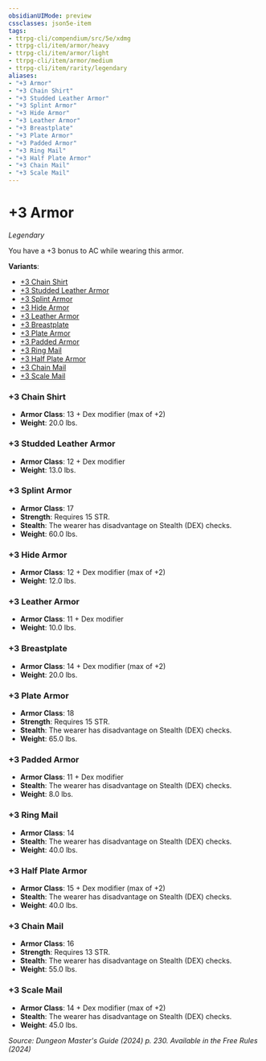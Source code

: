 ```yaml
---
obsidianUIMode: preview
cssclasses: json5e-item
tags:
- ttrpg-cli/compendium/src/5e/xdmg
- ttrpg-cli/item/armor/heavy
- ttrpg-cli/item/armor/light
- ttrpg-cli/item/armor/medium
- ttrpg-cli/item/rarity/legendary
aliases: 
- "+3 Armor"
- "+3 Chain Shirt"
- "+3 Studded Leather Armor"
- "+3 Splint Armor"
- "+3 Hide Armor"
- "+3 Leather Armor"
- "+3 Breastplate"
- "+3 Plate Armor"
- "+3 Padded Armor"
- "+3 Ring Mail"
- "+3 Half Plate Armor"
- "+3 Chain Mail"
- "+3 Scale Mail"
---
```

# +3 Armor
*Legendary*  



You have a +3 bonus to AC while wearing this armor.

**Variants**:
- [+3 Chain Shirt](#+3%20Chain%20Shirt)
- [+3 Studded Leather Armor](#+3%20Studded%20Leather%20Armor)
- [+3 Splint Armor](#+3%20Splint%20Armor)
- [+3 Hide Armor](#+3%20Hide%20Armor)
- [+3 Leather Armor](#+3%20Leather%20Armor)
- [+3 Breastplate](#+3%20Breastplate)
- [+3 Plate Armor](#+3%20Plate%20Armor)
- [+3 Padded Armor](#+3%20Padded%20Armor)
- [+3 Ring Mail](#+3%20Ring%20Mail)
- [+3 Half Plate Armor](#+3%20Half%20Plate%20Armor)
- [+3 Chain Mail](#+3%20Chain%20Mail)
- [+3 Scale Mail](#+3%20Scale%20Mail)

### +3 Chain Shirt

- **Armor Class**: 13 + Dex modifier (max of +2)
- **Weight**: 20.0 lbs.

### +3 Studded Leather Armor

- **Armor Class**: 12 + Dex modifier
- **Weight**: 13.0 lbs.

### +3 Splint Armor

- **Armor Class**: 17
- **Strength**: Requires 15 STR.
- **Stealth**: The wearer has disadvantage on Stealth (DEX) checks.
- **Weight**: 60.0 lbs.

### +3 Hide Armor

- **Armor Class**: 12 + Dex modifier (max of +2)
- **Weight**: 12.0 lbs.

### +3 Leather Armor

- **Armor Class**: 11 + Dex modifier
- **Weight**: 10.0 lbs.

### +3 Breastplate

- **Armor Class**: 14 + Dex modifier (max of +2)
- **Weight**: 20.0 lbs.

### +3 Plate Armor

- **Armor Class**: 18
- **Strength**: Requires 15 STR.
- **Stealth**: The wearer has disadvantage on Stealth (DEX) checks.
- **Weight**: 65.0 lbs.

### +3 Padded Armor

- **Armor Class**: 11 + Dex modifier
- **Stealth**: The wearer has disadvantage on Stealth (DEX) checks.
- **Weight**: 8.0 lbs.

### +3 Ring Mail

- **Armor Class**: 14
- **Stealth**: The wearer has disadvantage on Stealth (DEX) checks.
- **Weight**: 40.0 lbs.

### +3 Half Plate Armor

- **Armor Class**: 15 + Dex modifier (max of +2)
- **Stealth**: The wearer has disadvantage on Stealth (DEX) checks.
- **Weight**: 40.0 lbs.

### +3 Chain Mail

- **Armor Class**: 16
- **Strength**: Requires 13 STR.
- **Stealth**: The wearer has disadvantage on Stealth (DEX) checks.
- **Weight**: 55.0 lbs.

### +3 Scale Mail

- **Armor Class**: 14 + Dex modifier (max of +2)
- **Stealth**: The wearer has disadvantage on Stealth (DEX) checks.
- **Weight**: 45.0 lbs.


*Source: Dungeon Master's Guide (2024) p. 230. Available in the Free Rules (2024)*